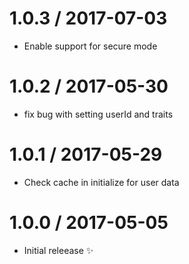 1.0.3 / 2017-07-03
==================

  * Enable support for secure mode

1.0.2 / 2017-05-30
==================

  * fix bug with setting userId and traits

1.0.1 / 2017-05-29
==================

  * Check cache in initialize for user data

1.0.0 / 2017-05-05
==================

  * Initial releease :sparkles:
